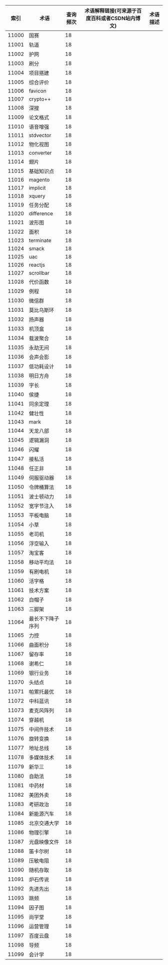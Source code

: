 | 索引    | 术语         | 查询频次 | 术语解释链接(可来源于百度百科或者CSDN站内博文) | 术语描述 |
| ----- | ---------- | ---- | -------------------------- | ---- |
| 11000 | 国赛         | 18   |                            |      |
| 11001 | 轨道         | 18   |                            |      |
| 11002 | 护网         | 18   |                            |      |
| 11003 | 刷分         | 18   |                            |      |
| 11004 | 项目搭建       | 18   |                            |      |
| 11005 | 综合评价       | 18   |                            |      |
| 11006 | favicon    | 18   |                            |      |
| 11007 | crypto++   | 18   |                            |      |
| 11008 | 深搜         | 18   |                            |      |
| 11009 | 论文格式       | 18   |                            |      |
| 11010 | 语音增强       | 18   |                            |      |
| 11011 | stdvector  | 18   |                            |      |
| 11012 | 物化视图       | 18   |                            |      |
| 11013 | converter  | 18   |                            |      |
| 11014 | 翅片         | 18   |                            |      |
| 11015 | 基础知识点      | 18   |                            |      |
| 11016 | magento    | 18   |                            |      |
| 11017 | implicit   | 18   |                            |      |
| 11018 | xquery     | 18   |                            |      |
| 11019 | 任务分配       | 18   |                            |      |
| 11020 | difference | 18   |                            |      |
| 11021 | 波形图        | 18   |                            |      |
| 11022 | 面积         | 18   |                            |      |
| 11023 | terminate  | 18   |                            |      |
| 11024 | smack      | 18   |                            |      |
| 11025 | uac        | 18   |                            |      |
| 11026 | reactjs    | 18   |                            |      |
| 11027 | scrollbar  | 18   |                            |      |
| 11028 | 代价函数       | 18   |                            |      |
| 11029 | 例程         | 18   |                            |      |
| 11030 | 微信群        | 18   |                            |      |
| 11031 | 莫比乌斯环      | 18   |                            |      |
| 11032 | 扬声器        | 18   |                            |      |
| 11033 | 机顶盒        | 18   |                            |      |
| 11034 | 载波聚合       | 18   |                            |      |
| 11035 | 永劫无间       | 18   |                            |      |
| 11036 | 会声会影       | 18   |                            |      |
| 11037 | 低功耗设计      | 18   |                            |      |
| 11038 | 明日方舟       | 18   |                            |      |
| 11039 | 字长         | 18   |                            |      |
| 11040 | 侯捷         | 18   |                            |      |
| 11041 | 同余定理       | 18   |                            |      |
| 11042 | 健壮性        | 18   |                            |      |
| 11043 | mark       | 18   |                            |      |
| 11044 | 天龙八部       | 18   |                            |      |
| 11045 | 逻辑漏洞       | 18   |                            |      |
| 11046 | 闪耀         | 18   |                            |      |
| 11047 | 接私活        | 18   |                            |      |
| 11048 | 任正非        | 18   |                            |      |
| 11049 | 伺服驱动器      | 18   |                            |      |
| 11050 | 令牌桶算法      | 18   |                            |      |
| 11051 | 波士顿动力      | 18   |                            |      |
| 11052 | 宽字节注入      | 18   |                            |      |
| 11053 | 平板电脑       | 18   |                            |      |
| 11054 | 小草         | 18   |                            |      |
| 11055 | 老司机        | 18   |                            |      |
| 11056 | 浮空输入       | 18   |                            |      |
| 11057 | 淘宝客        | 18   |                            |      |
| 11058 | 移动平均法      | 18   |                            |      |
| 11059 | 有刷电机       | 18   |                            |      |
| 11060 | 活字格        | 18   |                            |      |
| 11061 | 技术方案       | 18   |                            |      |
| 11062 | 白帽子        | 18   |                            |      |
| 11063 | 三脚架        | 18   |                            |      |
| 11064 | 最长不下降子序列   | 18   |                            |      |
| 11065 | 力控         | 18   |                            |      |
| 11066 | 曲面积分       | 18   |                            |      |
| 11067 | 留存率        | 18   |                            |      |
| 11068 | 谢希仁        | 18   |                            |      |
| 11069 | 银行业务       | 18   |                            |      |
| 11070 | 头结点        | 18   |                            |      |
| 11071 | 帕累托最优      | 18   |                            |      |
| 11072 | 中科蓝讯       | 18   |                            |      |
| 11073 | 麦克风阵列      | 18   |                            |      |
| 11074 | 穿越机        | 18   |                            |      |
| 11075 | 中间件技术      | 18   |                            |      |
| 11076 | 旋转变换       | 18   |                            |      |
| 11077 | 地址总线       | 18   |                            |      |
| 11078 | 多媒体技术      | 18   |                            |      |
| 11079 | 新华三        | 18   |                            |      |
| 11080 | 自助法        | 18   |                            |      |
| 11081 | 中药材        | 18   |                            |      |
| 11082 | 美团外卖       | 18   |                            |      |
| 11083 | 考研政治       | 18   |                            |      |
| 11084 | 新能源汽车      | 18   |                            |      |
| 11085 | 北京交通大学     | 18   |                            |      |
| 11086 | 物理引擎       | 18   |                            |      |
| 11087 | 光盘映像文件     | 18   |                            |      |
| 11088 | 笛卡尔树       | 18   |                            |      |
| 11089 | 压敏电阻       | 18   |                            |      |
| 11090 | 随机存取       | 18   |                            |      |
| 11091 | 炉石传说       | 18   |                            |      |
| 11092 | 先进先出       | 18   |                            |      |
| 11093 | 跳频         | 18   |                            |      |
| 11094 | 因子图        | 18   |                            |      |
| 11095 | 尚学堂        | 18   |                            |      |
| 11096 | 运营管理       | 18   |                            |      |
| 11097 | 百度云盘       | 18   |                            |      |
| 11098 | 导频         | 18   |                            |      |
| 11099 | 会计学        | 18   |                            |      |
